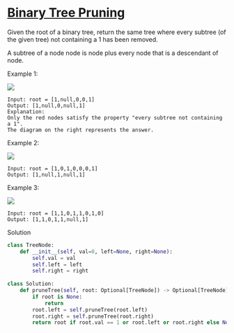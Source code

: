 # [Binary Tree Pruning](https://leetcode.com/problems/binary-tree-pruning/description/)

Given the root of a binary tree, return the same tree where every subtree (of the given tree) not containing a 1 has 
been removed.

A subtree of a node node is node plus every node that is a descendant of node.

Example 1:

![](https://s3-lc-upload.s3.amazonaws.com/uploads/2018/04/06/1028_2.png)

```
Input: root = [1,null,0,0,1]
Output: [1,null,0,null,1]
Explanation: 
Only the red nodes satisfy the property "every subtree not containing a 1".
The diagram on the right represents the answer.
```
Example 2:

![](https://s3-lc-upload.s3.amazonaws.com/uploads/2018/04/06/1028_1.png)

```
Input: root = [1,0,1,0,0,0,1]
Output: [1,null,1,null,1]
```
Example 3:

![](https://s3-lc-upload.s3.amazonaws.com/uploads/2018/04/05/1028.png)

```
Input: root = [1,1,0,1,1,0,1,0]
Output: [1,1,0,1,1,null,1]
```
Solution
```python
class TreeNode:
    def __init__(self, val=0, left=None, right=None):
        self.val = val
        self.left = left
        self.right = right
        
class Solution:
    def pruneTree(self, root: Optional[TreeNode]) -> Optional[TreeNode]:
        if root is None:
            return
        root.left = self.pruneTree(root.left)
        root.right = self.pruneTree(root.right)
        return root if root.val == 1 or root.left or root.right else None
```